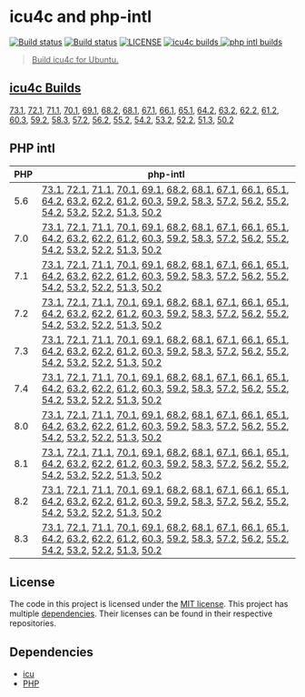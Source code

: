 # icu4c and php-intl

<a href="https://github.com/shivammathur/icu-intl" title="icu4c Builder"><img alt="Build status" src="https://github.com/shivammathur/icu-intl/workflows/icu/badge.svg"></a>
<a href="https://github.com/shivammathur/icu-intl" title="php-intl Builder"><img alt="Build status" src="https://github.com/shivammathur/icu-intl/workflows/php-intl/badge.svg"></a>
<a href="https://github.com/shivammathur/icu-intl/blob/main/LICENSE" title="license"><img alt="LICENSE" src="https://img.shields.io/badge/license-MIT-428f7e.svg"></a>
<a href="https://github.com/shivammathur/icu-intl/#icu4c-builds" title="icu4c builds"><img alt="icu4c builds" src="https://img.shields.io/badge/icu-73.1%20to%2050.2-555555.svg?logo=unicode&logoColor=white&labelColor=de0029">
<a href="https://github.com/shivammathur/icu-intl/#php-intl" title="php intl builds"><img alt="php intl builds" src="https://img.shields.io/badge/php-5.6%20to%208.3-555555.svg?logo=php&logoColor=white&labelColor=777bb3">

> Build icu4c for Ubuntu.

## icu4c Builds
[73.1](https://github.com/shivammathur/icu-intl/releases/download/icu4c/icu4c-73.1.tar.zst), [72.1](https://github.com/shivammathur/icu-intl/releases/download/icu4c/icu4c-72.1.tar.zst), [71.1](https://github.com/shivammathur/icu-intl/releases/download/icu4c/icu4c-71.1.tar.zst), [70.1](https://github.com/shivammathur/icu-intl/releases/download/icu4c/icu4c-70.1.tar.zst), [69.1](https://github.com/shivammathur/icu-intl/releases/download/icu4c/icu4c-69.1.tar.zst), [68.2](https://github.com/shivammathur/icu-intl/releases/download/icu4c/icu4c-68.2.tar.zst), [68.1](https://github.com/shivammathur/icu-intl/releases/download/icu4c/icu4c-68.1.tar.zst), [67.1](https://github.com/shivammathur/icu-intl/releases/download/icu4c/icu4c-67.1.tar.zst), [66.1](https://github.com/shivammathur/icu-intl/releases/download/icu4c/icu4c-66.1.tar.zst), [65.1](https://github.com/shivammathur/icu-intl/releases/download/icu4c/icu4c-65.1.tar.zst), [64.2](https://github.com/shivammathur/icu-intl/releases/download/icu4c/icu4c-64.2.tar.zst), [63.2](https://github.com/shivammathur/icu-intl/releases/download/icu4c/icu4c-63.2.tar.zst), [62.2](https://github.com/shivammathur/icu-intl/releases/download/icu4c/icu4c-62.2.tar.zst), [61.2](https://github.com/shivammathur/icu-intl/releases/download/icu4c/icu4c-61.2.tar.zst), [60.3](https://github.com/shivammathur/icu-intl/releases/download/icu4c/icu4c-60.3.tar.zst), [59.2](https://github.com/shivammathur/icu-intl/releases/download/icu4c/icu4c-59.2.tar.zst), [58.3](https://github.com/shivammathur/icu-intl/releases/download/icu4c/icu4c-58.3.tar.zst), [57.2](https://github.com/shivammathur/icu-intl/releases/download/icu4c/icu4c-57.2.tar.zst), [56.2](https://github.com/shivammathur/icu-intl/releases/download/icu4c/icu4c-56.2.tar.zst), [55.2](https://github.com/shivammathur/icu-intl/releases/download/icu4c/icu4c-55.2.tar.zst), [54.2](https://github.com/shivammathur/icu-intl/releases/download/icu4c/icu4c-54.2.tar.zst), [53.2](https://github.com/shivammathur/icu-intl/releases/download/icu4c/icu4c-53.2.tar.zst), [52.2](https://github.com/shivammathur/icu-intl/releases/download/icu4c/icu4c-52.2.tar.zst), [51.3](https://github.com/shivammathur/icu-intl/releases/download/icu4c/icu4c-51.3.tar.zst), [50.2](https://github.com/shivammathur/icu-intl/releases/download/icu4c/icu4c-50.2.tar.zst)


## PHP intl
| PHP | php-intl |
|--- |--- |
|5.6 |[73.1](https://github.com/shivammathur/icu-intl/releases/download/intl/php5.6-intl-73.1.so), [72.1](https://github.com/shivammathur/icu-intl/releases/download/intl/php5.6-intl-72.1.so), [71.1](https://github.com/shivammathur/icu-intl/releases/download/intl/php5.6-intl-71.1.so), [70.1](https://github.com/shivammathur/icu-intl/releases/download/intl/php5.6-intl-70.1.so), [69.1](https://github.com/shivammathur/icu-intl/releases/download/intl/php5.6-intl-69.1.so), [68.2](https://github.com/shivammathur/icu-intl/releases/download/intl/php5.6-intl-68.2.so), [68.1](https://github.com/shivammathur/icu-intl/releases/download/intl/php5.6-intl-68.1.so), [67.1](https://github.com/shivammathur/icu-intl/releases/download/intl/php5.6-intl-67.1.so), [66.1](https://github.com/shivammathur/icu-intl/releases/download/intl/php5.6-intl-66.1.so), [65.1](https://github.com/shivammathur/icu-intl/releases/download/intl/php5.6-intl-65.1.so), [64.2](https://github.com/shivammathur/icu-intl/releases/download/intl/php5.6-intl-64.2.so), [63.2](https://github.com/shivammathur/icu-intl/releases/download/intl/php5.6-intl-63.2.so), [62.2](https://github.com/shivammathur/icu-intl/releases/download/intl/php5.6-intl-62.2.so), [61.2](https://github.com/shivammathur/icu-intl/releases/download/intl/php5.6-intl-61.2.so), [60.3](https://github.com/shivammathur/icu-intl/releases/download/intl/php5.6-intl-60.3.so), [59.2](https://github.com/shivammathur/icu-intl/releases/download/intl/php5.6-intl-59.2.so), [58.3](https://github.com/shivammathur/icu-intl/releases/download/intl/php5.6-intl-58.3.so), [57.2](https://github.com/shivammathur/icu-intl/releases/download/intl/php5.6-intl-57.2.so), [56.2](https://github.com/shivammathur/icu-intl/releases/download/intl/php5.6-intl-56.2.so), [55.2](https://github.com/shivammathur/icu-intl/releases/download/intl/php5.6-intl-55.2.so), [54.2](https://github.com/shivammathur/icu-intl/releases/download/intl/php5.6-intl-54.2.so), [53.2](https://github.com/shivammathur/icu-intl/releases/download/intl/php5.6-intl-53.2.so), [52.2](https://github.com/shivammathur/icu-intl/releases/download/intl/php5.6-intl-52.2.so), [51.3](https://github.com/shivammathur/icu-intl/releases/download/intl/php5.6-intl-51.3.so), [50.2](https://github.com/shivammathur/icu-intl/releases/download/intl/php5.6-intl-50.2.so) |
|7.0 |[73.1](https://github.com/shivammathur/icu-intl/releases/download/intl/php7.0-intl-73.1.so), [72.1](https://github.com/shivammathur/icu-intl/releases/download/intl/php7.0-intl-72.1.so), [71.1](https://github.com/shivammathur/icu-intl/releases/download/intl/php7.0-intl-71.1.so), [70.1](https://github.com/shivammathur/icu-intl/releases/download/intl/php7.0-intl-70.1.so), [69.1](https://github.com/shivammathur/icu-intl/releases/download/intl/php7.0-intl-69.1.so), [68.2](https://github.com/shivammathur/icu-intl/releases/download/intl/php7.0-intl-68.2.so), [68.1](https://github.com/shivammathur/icu-intl/releases/download/intl/php7.0-intl-68.1.so), [67.1](https://github.com/shivammathur/icu-intl/releases/download/intl/php7.0-intl-67.1.so), [66.1](https://github.com/shivammathur/icu-intl/releases/download/intl/php7.0-intl-66.1.so), [65.1](https://github.com/shivammathur/icu-intl/releases/download/intl/php7.0-intl-65.1.so), [64.2](https://github.com/shivammathur/icu-intl/releases/download/intl/php7.0-intl-64.2.so), [63.2](https://github.com/shivammathur/icu-intl/releases/download/intl/php7.0-intl-63.2.so), [62.2](https://github.com/shivammathur/icu-intl/releases/download/intl/php7.0-intl-62.2.so), [61.2](https://github.com/shivammathur/icu-intl/releases/download/intl/php7.0-intl-61.2.so), [60.3](https://github.com/shivammathur/icu-intl/releases/download/intl/php7.0-intl-60.3.so), [59.2](https://github.com/shivammathur/icu-intl/releases/download/intl/php7.0-intl-59.2.so), [58.3](https://github.com/shivammathur/icu-intl/releases/download/intl/php7.0-intl-58.3.so), [57.2](https://github.com/shivammathur/icu-intl/releases/download/intl/php7.0-intl-57.2.so), [56.2](https://github.com/shivammathur/icu-intl/releases/download/intl/php7.0-intl-56.2.so), [55.2](https://github.com/shivammathur/icu-intl/releases/download/intl/php7.0-intl-55.2.so), [54.2](https://github.com/shivammathur/icu-intl/releases/download/intl/php7.0-intl-54.2.so), [53.2](https://github.com/shivammathur/icu-intl/releases/download/intl/php7.0-intl-53.2.so), [52.2](https://github.com/shivammathur/icu-intl/releases/download/intl/php7.0-intl-52.2.so), [51.3](https://github.com/shivammathur/icu-intl/releases/download/intl/php7.0-intl-51.3.so), [50.2](https://github.com/shivammathur/icu-intl/releases/download/intl/php7.0-intl-50.2.so) |
|7.1 |[73.1](https://github.com/shivammathur/icu-intl/releases/download/intl/php7.1-intl-73.1.so), [72.1](https://github.com/shivammathur/icu-intl/releases/download/intl/php7.1-intl-72.1.so), [71.1](https://github.com/shivammathur/icu-intl/releases/download/intl/php7.1-intl-71.1.so), [70.1](https://github.com/shivammathur/icu-intl/releases/download/intl/php7.1-intl-70.1.so), [69.1](https://github.com/shivammathur/icu-intl/releases/download/intl/php7.1-intl-69.1.so), [68.2](https://github.com/shivammathur/icu-intl/releases/download/intl/php7.1-intl-68.2.so), [68.1](https://github.com/shivammathur/icu-intl/releases/download/intl/php7.1-intl-68.1.so), [67.1](https://github.com/shivammathur/icu-intl/releases/download/intl/php7.1-intl-67.1.so), [66.1](https://github.com/shivammathur/icu-intl/releases/download/intl/php7.1-intl-66.1.so), [65.1](https://github.com/shivammathur/icu-intl/releases/download/intl/php7.1-intl-65.1.so), [64.2](https://github.com/shivammathur/icu-intl/releases/download/intl/php7.1-intl-64.2.so), [63.2](https://github.com/shivammathur/icu-intl/releases/download/intl/php7.1-intl-63.2.so), [62.2](https://github.com/shivammathur/icu-intl/releases/download/intl/php7.1-intl-62.2.so), [61.2](https://github.com/shivammathur/icu-intl/releases/download/intl/php7.1-intl-61.2.so), [60.3](https://github.com/shivammathur/icu-intl/releases/download/intl/php7.1-intl-60.3.so), [59.2](https://github.com/shivammathur/icu-intl/releases/download/intl/php7.1-intl-59.2.so), [58.3](https://github.com/shivammathur/icu-intl/releases/download/intl/php7.1-intl-58.3.so), [57.2](https://github.com/shivammathur/icu-intl/releases/download/intl/php7.1-intl-57.2.so), [56.2](https://github.com/shivammathur/icu-intl/releases/download/intl/php7.1-intl-56.2.so), [55.2](https://github.com/shivammathur/icu-intl/releases/download/intl/php7.1-intl-55.2.so), [54.2](https://github.com/shivammathur/icu-intl/releases/download/intl/php7.1-intl-54.2.so), [53.2](https://github.com/shivammathur/icu-intl/releases/download/intl/php7.1-intl-53.2.so), [52.2](https://github.com/shivammathur/icu-intl/releases/download/intl/php7.1-intl-52.2.so), [51.3](https://github.com/shivammathur/icu-intl/releases/download/intl/php7.1-intl-51.3.so), [50.2](https://github.com/shivammathur/icu-intl/releases/download/intl/php7.1-intl-50.2.so) |
|7.2 |[73.1](https://github.com/shivammathur/icu-intl/releases/download/intl/php7.2-intl-73.1.so), [72.1](https://github.com/shivammathur/icu-intl/releases/download/intl/php7.2-intl-72.1.so), [71.1](https://github.com/shivammathur/icu-intl/releases/download/intl/php7.2-intl-71.1.so), [70.1](https://github.com/shivammathur/icu-intl/releases/download/intl/php7.2-intl-70.1.so), [69.1](https://github.com/shivammathur/icu-intl/releases/download/intl/php7.2-intl-69.1.so), [68.2](https://github.com/shivammathur/icu-intl/releases/download/intl/php7.2-intl-68.2.so), [68.1](https://github.com/shivammathur/icu-intl/releases/download/intl/php7.2-intl-68.1.so), [67.1](https://github.com/shivammathur/icu-intl/releases/download/intl/php7.2-intl-67.1.so), [66.1](https://github.com/shivammathur/icu-intl/releases/download/intl/php7.2-intl-66.1.so), [65.1](https://github.com/shivammathur/icu-intl/releases/download/intl/php7.2-intl-65.1.so), [64.2](https://github.com/shivammathur/icu-intl/releases/download/intl/php7.2-intl-64.2.so), [63.2](https://github.com/shivammathur/icu-intl/releases/download/intl/php7.2-intl-63.2.so), [62.2](https://github.com/shivammathur/icu-intl/releases/download/intl/php7.2-intl-62.2.so), [61.2](https://github.com/shivammathur/icu-intl/releases/download/intl/php7.2-intl-61.2.so), [60.3](https://github.com/shivammathur/icu-intl/releases/download/intl/php7.2-intl-60.3.so), [59.2](https://github.com/shivammathur/icu-intl/releases/download/intl/php7.2-intl-59.2.so), [58.3](https://github.com/shivammathur/icu-intl/releases/download/intl/php7.2-intl-58.3.so), [57.2](https://github.com/shivammathur/icu-intl/releases/download/intl/php7.2-intl-57.2.so), [56.2](https://github.com/shivammathur/icu-intl/releases/download/intl/php7.2-intl-56.2.so), [55.2](https://github.com/shivammathur/icu-intl/releases/download/intl/php7.2-intl-55.2.so), [54.2](https://github.com/shivammathur/icu-intl/releases/download/intl/php7.2-intl-54.2.so), [53.2](https://github.com/shivammathur/icu-intl/releases/download/intl/php7.2-intl-53.2.so), [52.2](https://github.com/shivammathur/icu-intl/releases/download/intl/php7.2-intl-52.2.so), [51.3](https://github.com/shivammathur/icu-intl/releases/download/intl/php7.2-intl-51.3.so), [50.2](https://github.com/shivammathur/icu-intl/releases/download/intl/php7.2-intl-50.2.so) |
|7.3 |[73.1](https://github.com/shivammathur/icu-intl/releases/download/intl/php7.3-intl-73.1.so), [72.1](https://github.com/shivammathur/icu-intl/releases/download/intl/php7.3-intl-72.1.so), [71.1](https://github.com/shivammathur/icu-intl/releases/download/intl/php7.3-intl-71.1.so), [70.1](https://github.com/shivammathur/icu-intl/releases/download/intl/php7.3-intl-70.1.so), [69.1](https://github.com/shivammathur/icu-intl/releases/download/intl/php7.3-intl-69.1.so), [68.2](https://github.com/shivammathur/icu-intl/releases/download/intl/php7.3-intl-68.2.so), [68.1](https://github.com/shivammathur/icu-intl/releases/download/intl/php7.3-intl-68.1.so), [67.1](https://github.com/shivammathur/icu-intl/releases/download/intl/php7.3-intl-67.1.so), [66.1](https://github.com/shivammathur/icu-intl/releases/download/intl/php7.3-intl-66.1.so), [65.1](https://github.com/shivammathur/icu-intl/releases/download/intl/php7.3-intl-65.1.so), [64.2](https://github.com/shivammathur/icu-intl/releases/download/intl/php7.3-intl-64.2.so), [63.2](https://github.com/shivammathur/icu-intl/releases/download/intl/php7.3-intl-63.2.so), [62.2](https://github.com/shivammathur/icu-intl/releases/download/intl/php7.3-intl-62.2.so), [61.2](https://github.com/shivammathur/icu-intl/releases/download/intl/php7.3-intl-61.2.so), [60.3](https://github.com/shivammathur/icu-intl/releases/download/intl/php7.3-intl-60.3.so), [59.2](https://github.com/shivammathur/icu-intl/releases/download/intl/php7.3-intl-59.2.so), [58.3](https://github.com/shivammathur/icu-intl/releases/download/intl/php7.3-intl-58.3.so), [57.2](https://github.com/shivammathur/icu-intl/releases/download/intl/php7.3-intl-57.2.so), [56.2](https://github.com/shivammathur/icu-intl/releases/download/intl/php7.3-intl-56.2.so), [55.2](https://github.com/shivammathur/icu-intl/releases/download/intl/php7.3-intl-55.2.so), [54.2](https://github.com/shivammathur/icu-intl/releases/download/intl/php7.3-intl-54.2.so), [53.2](https://github.com/shivammathur/icu-intl/releases/download/intl/php7.3-intl-53.2.so), [52.2](https://github.com/shivammathur/icu-intl/releases/download/intl/php7.3-intl-52.2.so), [51.3](https://github.com/shivammathur/icu-intl/releases/download/intl/php7.3-intl-51.3.so), [50.2](https://github.com/shivammathur/icu-intl/releases/download/intl/php7.3-intl-50.2.so) |
|7.4 |[73.1](https://github.com/shivammathur/icu-intl/releases/download/intl/php7.4-intl-73.1.so), [72.1](https://github.com/shivammathur/icu-intl/releases/download/intl/php7.4-intl-72.1.so), [71.1](https://github.com/shivammathur/icu-intl/releases/download/intl/php7.4-intl-71.1.so), [70.1](https://github.com/shivammathur/icu-intl/releases/download/intl/php7.4-intl-70.1.so), [69.1](https://github.com/shivammathur/icu-intl/releases/download/intl/php7.4-intl-69.1.so), [68.2](https://github.com/shivammathur/icu-intl/releases/download/intl/php7.4-intl-68.2.so), [68.1](https://github.com/shivammathur/icu-intl/releases/download/intl/php7.4-intl-68.1.so), [67.1](https://github.com/shivammathur/icu-intl/releases/download/intl/php7.4-intl-67.1.so), [66.1](https://github.com/shivammathur/icu-intl/releases/download/intl/php7.4-intl-66.1.so), [65.1](https://github.com/shivammathur/icu-intl/releases/download/intl/php7.4-intl-65.1.so), [64.2](https://github.com/shivammathur/icu-intl/releases/download/intl/php7.4-intl-64.2.so), [63.2](https://github.com/shivammathur/icu-intl/releases/download/intl/php7.4-intl-63.2.so), [62.2](https://github.com/shivammathur/icu-intl/releases/download/intl/php7.4-intl-62.2.so), [61.2](https://github.com/shivammathur/icu-intl/releases/download/intl/php7.4-intl-61.2.so), [60.3](https://github.com/shivammathur/icu-intl/releases/download/intl/php7.4-intl-60.3.so), [59.2](https://github.com/shivammathur/icu-intl/releases/download/intl/php7.4-intl-59.2.so), [58.3](https://github.com/shivammathur/icu-intl/releases/download/intl/php7.4-intl-58.3.so), [57.2](https://github.com/shivammathur/icu-intl/releases/download/intl/php7.4-intl-57.2.so), [56.2](https://github.com/shivammathur/icu-intl/releases/download/intl/php7.4-intl-56.2.so), [55.2](https://github.com/shivammathur/icu-intl/releases/download/intl/php7.4-intl-55.2.so), [54.2](https://github.com/shivammathur/icu-intl/releases/download/intl/php7.4-intl-54.2.so), [53.2](https://github.com/shivammathur/icu-intl/releases/download/intl/php7.4-intl-53.2.so), [52.2](https://github.com/shivammathur/icu-intl/releases/download/intl/php7.4-intl-52.2.so), [51.3](https://github.com/shivammathur/icu-intl/releases/download/intl/php7.4-intl-51.3.so), [50.2](https://github.com/shivammathur/icu-intl/releases/download/intl/php7.4-intl-50.2.so) |
|8.0 |[73.1](https://github.com/shivammathur/icu-intl/releases/download/intl/php8.0-intl-73.1.so), [72.1](https://github.com/shivammathur/icu-intl/releases/download/intl/php8.0-intl-72.1.so), [71.1](https://github.com/shivammathur/icu-intl/releases/download/intl/php8.0-intl-71.1.so), [70.1](https://github.com/shivammathur/icu-intl/releases/download/intl/php8.0-intl-70.1.so), [69.1](https://github.com/shivammathur/icu-intl/releases/download/intl/php8.0-intl-69.1.so), [68.2](https://github.com/shivammathur/icu-intl/releases/download/intl/php8.0-intl-68.2.so), [68.1](https://github.com/shivammathur/icu-intl/releases/download/intl/php8.0-intl-68.1.so), [67.1](https://github.com/shivammathur/icu-intl/releases/download/intl/php8.0-intl-67.1.so), [66.1](https://github.com/shivammathur/icu-intl/releases/download/intl/php8.0-intl-66.1.so), [65.1](https://github.com/shivammathur/icu-intl/releases/download/intl/php8.0-intl-65.1.so), [64.2](https://github.com/shivammathur/icu-intl/releases/download/intl/php8.0-intl-64.2.so), [63.2](https://github.com/shivammathur/icu-intl/releases/download/intl/php8.0-intl-63.2.so), [62.2](https://github.com/shivammathur/icu-intl/releases/download/intl/php8.0-intl-62.2.so), [61.2](https://github.com/shivammathur/icu-intl/releases/download/intl/php8.0-intl-61.2.so), [60.3](https://github.com/shivammathur/icu-intl/releases/download/intl/php8.0-intl-60.3.so), [59.2](https://github.com/shivammathur/icu-intl/releases/download/intl/php8.0-intl-59.2.so), [58.3](https://github.com/shivammathur/icu-intl/releases/download/intl/php8.0-intl-58.3.so), [57.2](https://github.com/shivammathur/icu-intl/releases/download/intl/php8.0-intl-57.2.so), [56.2](https://github.com/shivammathur/icu-intl/releases/download/intl/php8.0-intl-56.2.so), [55.2](https://github.com/shivammathur/icu-intl/releases/download/intl/php8.0-intl-55.2.so), [54.2](https://github.com/shivammathur/icu-intl/releases/download/intl/php8.0-intl-54.2.so), [53.2](https://github.com/shivammathur/icu-intl/releases/download/intl/php8.0-intl-53.2.so), [52.2](https://github.com/shivammathur/icu-intl/releases/download/intl/php8.0-intl-52.2.so), [51.3](https://github.com/shivammathur/icu-intl/releases/download/intl/php8.0-intl-51.3.so), [50.2](https://github.com/shivammathur/icu-intl/releases/download/intl/php8.0-intl-50.2.so) |
|8.1 |[73.1](https://github.com/shivammathur/icu-intl/releases/download/intl/php8.1-intl-73.1.so), [72.1](https://github.com/shivammathur/icu-intl/releases/download/intl/php8.1-intl-72.1.so), [71.1](https://github.com/shivammathur/icu-intl/releases/download/intl/php8.1-intl-71.1.so), [70.1](https://github.com/shivammathur/icu-intl/releases/download/intl/php8.1-intl-70.1.so), [69.1](https://github.com/shivammathur/icu-intl/releases/download/intl/php8.1-intl-69.1.so), [68.2](https://github.com/shivammathur/icu-intl/releases/download/intl/php8.1-intl-68.2.so), [68.1](https://github.com/shivammathur/icu-intl/releases/download/intl/php8.1-intl-68.1.so), [67.1](https://github.com/shivammathur/icu-intl/releases/download/intl/php8.1-intl-67.1.so), [66.1](https://github.com/shivammathur/icu-intl/releases/download/intl/php8.1-intl-66.1.so), [65.1](https://github.com/shivammathur/icu-intl/releases/download/intl/php8.1-intl-65.1.so), [64.2](https://github.com/shivammathur/icu-intl/releases/download/intl/php8.1-intl-64.2.so), [63.2](https://github.com/shivammathur/icu-intl/releases/download/intl/php8.1-intl-63.2.so), [62.2](https://github.com/shivammathur/icu-intl/releases/download/intl/php8.1-intl-62.2.so), [61.2](https://github.com/shivammathur/icu-intl/releases/download/intl/php8.1-intl-61.2.so), [60.3](https://github.com/shivammathur/icu-intl/releases/download/intl/php8.1-intl-60.3.so), [59.2](https://github.com/shivammathur/icu-intl/releases/download/intl/php8.1-intl-59.2.so), [58.3](https://github.com/shivammathur/icu-intl/releases/download/intl/php8.1-intl-58.3.so), [57.2](https://github.com/shivammathur/icu-intl/releases/download/intl/php8.1-intl-57.2.so), [56.2](https://github.com/shivammathur/icu-intl/releases/download/intl/php8.1-intl-56.2.so), [55.2](https://github.com/shivammathur/icu-intl/releases/download/intl/php8.1-intl-55.2.so), [54.2](https://github.com/shivammathur/icu-intl/releases/download/intl/php8.1-intl-54.2.so), [53.2](https://github.com/shivammathur/icu-intl/releases/download/intl/php8.1-intl-53.2.so), [52.2](https://github.com/shivammathur/icu-intl/releases/download/intl/php8.1-intl-52.2.so), [51.3](https://github.com/shivammathur/icu-intl/releases/download/intl/php8.1-intl-51.3.so), [50.2](https://github.com/shivammathur/icu-intl/releases/download/intl/php8.1-intl-50.2.so) |
|8.2 |[73.1](https://github.com/shivammathur/icu-intl/releases/download/intl/php8.2-intl-73.1.so), [72.1](https://github.com/shivammathur/icu-intl/releases/download/intl/php8.2-intl-72.1.so), [71.1](https://github.com/shivammathur/icu-intl/releases/download/intl/php8.2-intl-71.1.so), [70.1](https://github.com/shivammathur/icu-intl/releases/download/intl/php8.2-intl-70.1.so), [69.1](https://github.com/shivammathur/icu-intl/releases/download/intl/php8.2-intl-69.1.so), [68.2](https://github.com/shivammathur/icu-intl/releases/download/intl/php8.2-intl-68.2.so), [68.1](https://github.com/shivammathur/icu-intl/releases/download/intl/php8.2-intl-68.1.so), [67.1](https://github.com/shivammathur/icu-intl/releases/download/intl/php8.2-intl-67.1.so), [66.1](https://github.com/shivammathur/icu-intl/releases/download/intl/php8.2-intl-66.1.so), [65.1](https://github.com/shivammathur/icu-intl/releases/download/intl/php8.2-intl-65.1.so), [64.2](https://github.com/shivammathur/icu-intl/releases/download/intl/php8.2-intl-64.2.so), [63.2](https://github.com/shivammathur/icu-intl/releases/download/intl/php8.2-intl-63.2.so), [62.2](https://github.com/shivammathur/icu-intl/releases/download/intl/php8.2-intl-62.2.so), [61.2](https://github.com/shivammathur/icu-intl/releases/download/intl/php8.2-intl-61.2.so), [60.3](https://github.com/shivammathur/icu-intl/releases/download/intl/php8.2-intl-60.3.so), [59.2](https://github.com/shivammathur/icu-intl/releases/download/intl/php8.2-intl-59.2.so), [58.3](https://github.com/shivammathur/icu-intl/releases/download/intl/php8.2-intl-58.3.so), [57.2](https://github.com/shivammathur/icu-intl/releases/download/intl/php8.2-intl-57.2.so), [56.2](https://github.com/shivammathur/icu-intl/releases/download/intl/php8.2-intl-56.2.so), [55.2](https://github.com/shivammathur/icu-intl/releases/download/intl/php8.2-intl-55.2.so), [54.2](https://github.com/shivammathur/icu-intl/releases/download/intl/php8.2-intl-54.2.so), [53.2](https://github.com/shivammathur/icu-intl/releases/download/intl/php8.2-intl-53.2.so), [52.2](https://github.com/shivammathur/icu-intl/releases/download/intl/php8.2-intl-52.2.so), [51.3](https://github.com/shivammathur/icu-intl/releases/download/intl/php8.2-intl-51.3.so), [50.2](https://github.com/shivammathur/icu-intl/releases/download/intl/php8.2-intl-50.2.so) |
|8.3 |[73.1](https://github.com/shivammathur/icu-intl/releases/download/intl/php8.3-intl-73.1.so), [72.1](https://github.com/shivammathur/icu-intl/releases/download/intl/php8.3-intl-72.1.so), [71.1](https://github.com/shivammathur/icu-intl/releases/download/intl/php8.3-intl-71.1.so), [70.1](https://github.com/shivammathur/icu-intl/releases/download/intl/php8.3-intl-70.1.so), [69.1](https://github.com/shivammathur/icu-intl/releases/download/intl/php8.3-intl-69.1.so), [68.2](https://github.com/shivammathur/icu-intl/releases/download/intl/php8.3-intl-68.2.so), [68.1](https://github.com/shivammathur/icu-intl/releases/download/intl/php8.3-intl-68.1.so), [67.1](https://github.com/shivammathur/icu-intl/releases/download/intl/php8.3-intl-67.1.so), [66.1](https://github.com/shivammathur/icu-intl/releases/download/intl/php8.3-intl-66.1.so), [65.1](https://github.com/shivammathur/icu-intl/releases/download/intl/php8.3-intl-65.1.so), [64.2](https://github.com/shivammathur/icu-intl/releases/download/intl/php8.3-intl-64.2.so), [63.2](https://github.com/shivammathur/icu-intl/releases/download/intl/php8.3-intl-63.2.so), [62.2](https://github.com/shivammathur/icu-intl/releases/download/intl/php8.3-intl-62.2.so), [61.2](https://github.com/shivammathur/icu-intl/releases/download/intl/php8.3-intl-61.2.so), [60.3](https://github.com/shivammathur/icu-intl/releases/download/intl/php8.3-intl-60.3.so), [59.2](https://github.com/shivammathur/icu-intl/releases/download/intl/php8.3-intl-59.2.so), [58.3](https://github.com/shivammathur/icu-intl/releases/download/intl/php8.3-intl-58.3.so), [57.2](https://github.com/shivammathur/icu-intl/releases/download/intl/php8.3-intl-57.2.so), [56.2](https://github.com/shivammathur/icu-intl/releases/download/intl/php8.3-intl-56.2.so), [55.2](https://github.com/shivammathur/icu-intl/releases/download/intl/php8.3-intl-55.2.so), [54.2](https://github.com/shivammathur/icu-intl/releases/download/intl/php8.3-intl-54.2.so), [53.2](https://github.com/shivammathur/icu-intl/releases/download/intl/php8.3-intl-53.2.so), [52.2](https://github.com/shivammathur/icu-intl/releases/download/intl/php8.3-intl-52.2.so), [51.3](https://github.com/shivammathur/icu-intl/releases/download/intl/php8.3-intl-51.3.so), [50.2](https://github.com/shivammathur/icu-intl/releases/download/intl/php8.3-intl-50.2.so) |

## License

The code in this project is licensed under the [MIT license](LICENSE). This project has multiple [dependencies](#dependencies). Their licenses can be found in their respective repositories.

## Dependencies

- [icu](https://github.com/unicode-org/icu "International Components for Unicode")
- [PHP](https://github.com/php/php-src "PHP Upstream project")
